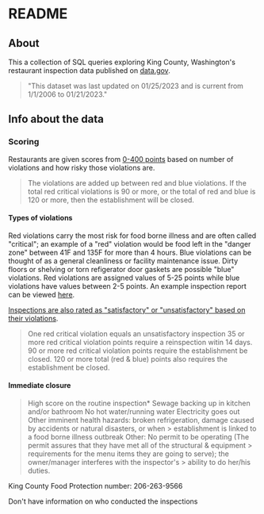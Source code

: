 # README

## About

This a collection of SQL queries exploring King County, Washington's restaurant inspection data published on [data.gov](https://catalog.data.gov/dataset/food-establishment-inspection-data).
> "This dataset was last updated on 01/25/2023 and is current from 1/1/2006 to 01/21/2023."

## Info about the data

### Scoring

Restaurants are given scores from [0-400 points](https://kingcounty.gov/depts/health/environmental-health/food-safety/inspection-system/closure-decision.aspx) based on number of violations and how risky those violations are.
> The violations are added up between red and blue violations. If the total red critical violations is 90 or more, or the total of red and blue is 120 or more, then the establishment will be closed.

#### Types of violations

Red violations carry the most risk for food borne illness and are often called "critical"; an example of a "red" violation would be food left in the "danger zone" between 41F and 135F for more than 4 hours. Blue violations can be thought of as a general cleanliness or facility maintenance issue. Dirty floors or shelving or torn refigerator door gaskets are possible "blue" violations. Red violations are assigned values of 5-25 points while blue violations have values between 2-5 points. An example inspection report can be viewed [here](https://github.com/jeremyraby/kingCountyFoodInspections/blob/main/sample-food-inspection-form.pdf).

[Inspections are also rated as "satisfactory" or "unsatisfactory" based on their violations](https://info.kingcounty.gov/health/ehs/foodsafety/inspections/Results.aspx?Output=W&Business_Name=monsoon&Business_Address=&Longitude=&Latitude=&City=seattle&Zip_Code=&Inspection_Type=All&Inspection_Start=&Inspection_End=&Inspection_Closed_Business=A&Violation_Points=&Violation_Red_Points=&Violation_Descr=&Fuzzy_Search=N&Sort=B).

> One red critical violation equals an unsatisfactory inspection
> 35 or more red critical violation points require a reinspection witin 14 days.
> 90 or more red critical violation points require the establishment be closed.
> 120 or more total (red & blue) points also requires the establishment be closed.

#### Immediate closure

> High score on the routine inspection*
> Sewage backing up in kitchen and/or bathroom
> No hot water/running water
> Electricity goes out
> Other imminent health hazards: broken refrigeration, damage caused by accidents or natural disasters, or when > establishment is linked to a food borne illness outbreak
> Other: No permit to be operating (The permit assures that they have met all of the structural & equipment > requirements for the menu items they are going to serve); the owner/manager interferes with the inspector's > ability to do her/his duties.

King County Food Protection number: 206-263-9566

Don't have information on who conducted the inspections
